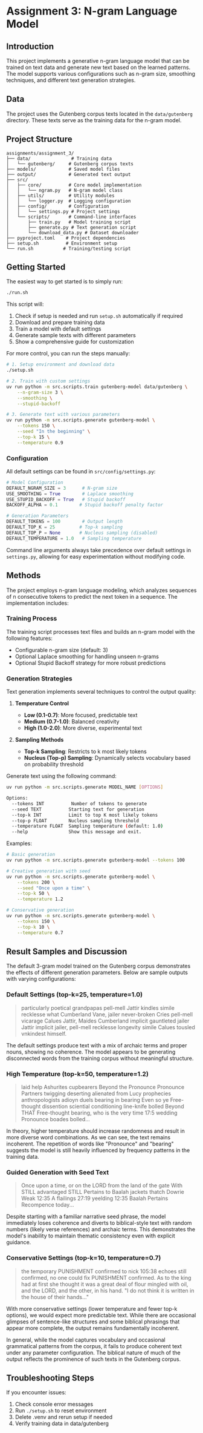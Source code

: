 # Assignment 3: N-gram Language Model

## Introduction
This project implements a generative n-gram language model that can be trained on text data and generate new text based on the learned patterns. The model supports various configurations such as n-gram size, smoothing techniques, and different text generation strategies.

## Data
The project uses the Gutenberg corpus texts located in the `data/gutenberg` directory. These texts serve as the training data for the n-gram model.

## Project Structure

```
assignments/assignment_3/
├── data/               # Training data
│   └── gutenberg/     # Gutenberg corpus texts
├── models/            # Saved model files
├── output/            # Generated text output
├── src/
│   ├── core/          # Core model implementation
│   │   └── ngram.py   # N-gram model class
│   ├── utils/         # Utility modules
│   │   └── logger.py  # Logging configuration
│   ├── config/        # Configuration
│   │   └── settings.py # Project settings
│   └── scripts/       # Command-line interfaces
│       ├── train.py   # Model training script
│       ├── generate.py # Text generation script
│       └── download_data.py # Dataset downloader
├── pyproject.toml    # Project dependencies
├── setup.sh          # Environment setup
└── run.sh           # Training/testing script
```

## Getting Started
The easiest way to get started is to simply run:
```bash
./run.sh
```
This script will:
1. Check if setup is needed and run `setup.sh` automatically if required
2. Download and prepare training data
3. Train a model with default settings
4. Generate sample texts with different parameters
5. Show a comprehensive guide for customization

For more control, you can run the steps manually:
```bash
# 1. Setup environment and download data
./setup.sh

# 2. Train with custom settings
uv run python -m src.scripts.train gutenberg-model data/gutenberg \
    --n-gram-size 3 \
    --smoothing \
    --stupid-backoff

# 3. Generate text with various parameters
uv run python -m src.scripts.generate gutenberg-model \
    --tokens 150 \
    --seed "In the beginning" \
    --top-k 15 \
    --temperature 0.9
```

### Configuration
All default settings can be found in `src/config/settings.py`:

```python
# Model Configuration
DEFAULT_NGRAM_SIZE = 3      # N-gram size
USE_SMOOTHING = True        # Laplace smoothing
USE_STUPID_BACKOFF = True   # Stupid backoff
BACKOFF_ALPHA = 0.1        # Stupid backoff penalty factor

# Generation Parameters
DEFAULT_TOKENS = 100        # Output length
DEFAULT_TOP_K = 25         # Top-k sampling
DEFAULT_TOP_P = None       # Nucleus sampling (disabled)
DEFAULT_TEMPERATURE = 1.0   # Sampling temperature
```

Command line arguments always take precedence over default settings in `settings.py`, allowing for easy experimentation without modifying code.

## Methods
The project employs n-gram language modeling, which analyzes sequences of n consecutive tokens to predict the next token in a sequence. The implementation includes:

### Training Process
The training script processes text files and builds an n-gram model with the following features:
- Configurable n-gram size (default: 3)
- Optional Laplace smoothing for handling unseen n-grams
- Optional Stupid Backoff strategy for more robust predictions

### Generation Strategies
Text generation implements several techniques to control the output quality:

1. **Temperature Control**
   - **Low (0.1-0.7)**: More focused, predictable text
   - **Medium (0.7-1.0)**: Balanced creativity
   - **High (1.0-2.0)**: More diverse, experimental text

2. **Sampling Methods**
   - **Top-k Sampling**: Restricts to k most likely tokens
   - **Nucleus (Top-p) Sampling**: Dynamically selects vocabulary based on probability threshold

Generate text using the following command:

```bash
uv run python -m src.scripts.generate MODEL_NAME [OPTIONS]

Options:
  --tokens INT          Number of tokens to generate
  --seed TEXT          Starting text for generation
  --top-k INT          Limit to top K most likely tokens
  --top-p FLOAT        Nucleus sampling threshold
  --temperature FLOAT  Sampling temperature (default: 1.0)
  --help               Show this message and exit.
```

Examples:
```bash
# Basic generation
uv run python -m src.scripts.generate gutenberg-model --tokens 100

# Creative generation with seed
uv run python -m src.scripts.generate gutenberg-model \
    --tokens 200 \
    --seed "Once upon a time" \
    --top-k 50 \
    --temperature 1.2

# Conservative generation
uv run python -m src.scripts.generate gutenberg-model \
    --tokens 150 \
    --top-k 10 \
    --temperature 0.7
```

## Result Samples and Discussion

The default 3-gram model trained on the Gutenberg corpus demonstrates the effects of different generation parameters. Below are sample outputs with varying configurations:

### Default Settings (top-k=25, temperature=1.0)

> particularly poetical grandpapas pell-mell Jattir kindles simile recklesse what Cumberland Vane, jailer never-broken
> Cries pell-mell vicarage Calues Jattir, Maides Cumberland implicit gauntleted jailer Jattir implicit jailer, pell-mell
> recklesse longevity simile Calues tousled vnkindest himself.

The default settings produce text with a mix of archaic terms and proper nouns, showing no coherence. The model appears to be generating disconnected words from the training corpus without meaningful structure.


### High Temperature (top-k=50, temperature=1.2)

> laid help Ashurites cupbearers Beyond the Pronounce Pronounce Partners twigging deserting alienated from Lucy prophecies 
> anthropologists adioyn duels bearing in bearing Even so ye Free-thought dissention sciential conditioning line-knife
> bolled Beyond THAT Free-thought bearing, who is the very time 17:5 wedding Pronounce boades bolled...

In theory, higher temperature should increase randomness and result in more diverse word combinations. As we can see, the text remains  incoherent. The repetition of words like "Pronounce" and "bearing" suggests the model is still heavily influenced by frequency patterns in the training data.


### Guided Generation with Seed Text

> Once upon a time, or on the LORD from the land of the gate With STILL advantaged STILL Pertains to Baalah jackets
> thatch Dowrie Weak 12:35 A flailings 27:19 yeelding 12:35 Baalah Pertains Recompence today...

Despite starting with a familiar narrative seed phrase, the model immediately loses coherence and diverts to biblical-style text with random numbers (likely verse references) and archaic terms. This demonstrates the model's inability to maintain thematic consistency even with explicit guidance.

### Conservative Settings (top-k=10, temperature=0.7)

> the temporary PUNISHMENT confirmed to nick 105:38 echoes still confirmed, no one could fix PUNISHMENT confirmed. 
> As to the king had at first she thought it was a great deal of flour mingled with oil, and the LORD, and the other, 
> in his hand. "I do not think it is written in the house of their hands..."

With more conservative settings (lower temperature and fewer top-k options), we would expect more predictable text. While there are occasional glimpses of sentence-like structures and some biblical phrasings that appear more complete, the output remains fundamentally incoherent. 

In general, while the model captures vocabulary and occasional grammatical patterns from the corpus, it fails to produce coherent text under any parameter configuration. The biblical nature of much of the output reflects the prominence of such texts in the Gutenberg corpus.

## Troubleshooting Steps
If you encounter issues:
1. Check console error messages
2. Run `./setup.sh` to reset environment
3. Delete .venv and rerun setup if needed
4. Verify training data in data/gutenberg


